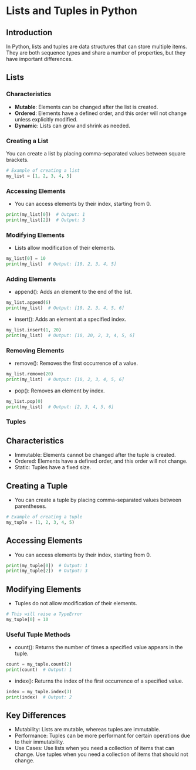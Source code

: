 # Lists and Tuples in Python

## Introduction

In Python, lists and tuples are data structures that can store multiple items. They are both sequence types and share a number of properties, but they have important differences.

## Lists

### Characteristics
- **Mutable**: Elements can be changed after the list is created.
- **Ordered**: Elements have a defined order, and this order will not change unless explicitly modified.
- **Dynamic**: Lists can grow and shrink as needed.

### Creating a List
You can create a list by placing comma-separated values between square brackets.
```python
# Example of creating a list
my_list = [1, 2, 3, 4, 5]
```

### Accessing Elements
- You can access elements by their index, starting from 0.
```python
print(my_list[0])  # Output: 1
print(my_list[2])  # Output: 3
```
### Modifying Elements
- Lists allow modification of their elements.
```python
my_list[0] = 10
print(my_list)  # Output: [10, 2, 3, 4, 5]
```
### Adding Elements
- append(): Adds an element to the end of the list.
```python
my_list.append(6)
print(my_list)  # Output: [10, 2, 3, 4, 5, 6]
```
- insert(): Adds an element at a specified index.
```python
my_list.insert(1, 20)
print(my_list)  # Output: [10, 20, 2, 3, 4, 5, 6]
```
### Removing Elements
- remove(): Removes the first occurrence of a value.
```python
my_list.remove(20)
print(my_list)  # Output: [10, 2, 3, 4, 5, 6]
```
- pop(): Removes an element by index.
```python
my_list.pop(0)
print(my_list)  # Output: [2, 3, 4, 5, 6]
```

### Tuples
## Characteristics
- Immutable: Elements cannot be changed after the tuple is created.
- Ordered: Elements have a defined order, and this order will not change.
- Static: Tuples have a fixed size.
## Creating a Tuple
- You can create a tuple by placing comma-separated values between parentheses.
```python
# Example of creating a tuple
my_tuple = (1, 2, 3, 4, 5)
```
## Accessing Elements
- You can access elements by their index, starting from 0.
```python
print(my_tuple[0])  # Output: 1
print(my_tuple[2])  # Output: 3
```
## Modifying Elements
- Tuples do not allow modification of their elements.
```python
# This will raise a TypeError
my_tuple[0] = 10
```
### Useful Tuple Methods
- count(): Returns the number of times a specified value appears in the tuple.
```python
count = my_tuple.count(2)
print(count)  # Output: 1
```
- index(): Returns the index of the first occurrence of a specified value.
```python
index = my_tuple.index(3)
print(index)  # Output: 2
```
## Key Differences
- Mutability: Lists are mutable, whereas tuples are immutable.
- Performance: Tuples can be more performant for certain operations due to their immutability.
- Use Cases: Use lists when you need a collection of items that can change. Use tuples when you need a collection of items that should not change.


